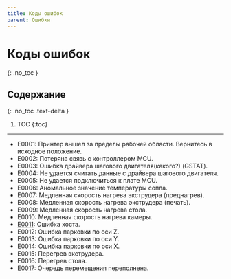 ```yaml
---
title: Коды ошибок
parent: Ошибки
---
```


#  Коды ошибок
{: .no_toc }

## Содержание
{: .no_toc .text-delta }

1. TOC
{:toc}

---

* E0001: Принтер вышел за пределы рабочей области. Вернитесь в исходное положение.
* E0002: Потеряна связь с контроллером MCU.
* E0003: Ошибка драйвера шагового двигателя(какого?) (GSTAT).
* E0004: Не удается считать данные с драйвера шагового двигателя.
* E0005: Не удается подключиться к плате MCU.
* E0006: Аномальное значение температуры сопла.
* E0007: Медленная скорость нагрева экструдера (преднагрев).
* E0008: Медленная скорость нагрева экструдера (печать).
* E0009: Медленная скорость нагрева стола.
* E0010: Медленная скорость нагрева камеры.
* [E0011](E0011): Ошибка хоста.
* E0012: Ошибка парковки по оси Z.
* E0013: Ошибка парковки по оси Y.
* E0014: Ошибка парковки по оси X.
* E0015: Перегрев экструдера.
* E0016: Перегрев стола.
* [E0017](E0017): Очередь перемещения переполнена.
